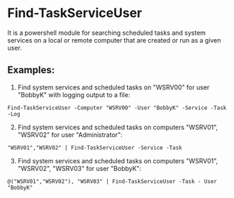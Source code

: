 # Find-TaskServiceUser
It is a powershell module for searching scheduled tasks and system services on a local or remote computer that are created or run as a given user.

## Examples:
1. Find system services and scheduled tasks on "WSRV00" for user "BobbyK" with logging output to a file:
```
Find-TaskServiceUser -Computer "WSRV00" -User "BobbyK" -Service -Task -Log
```
2. Find system services and scheduled tasks on computers "WSRV01", "WSRV02" for user "Administrator":
```
"WSRV01","WSRV02" | Find-TaskServiceUser -Service -Task
```
3. Find system services and scheduled tasks on computers "WSRV01", "WSRV02", "WSRV03" for user "BobbyK":
```
@("WSRV01","WSRV02"), "WSRV03" | Find-TaskServiceUser -Task - User "BobbyK"
```

